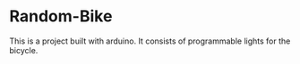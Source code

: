 # Random-Bike
This is a project built with arduino. It consists of programmable lights for the bicycle.
